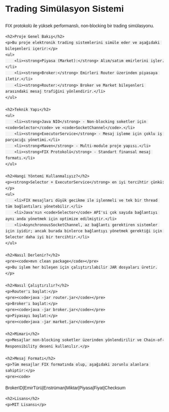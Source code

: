 <!DOCTYPE html>
<html lang="tr">
<head>
    <meta charset="UTF-8">
    <meta name="viewport" content="width=device-width, initial-scale=1.0">
    <title>Trading Simülasyon Sistemi</title>
    <style>
        body { font-family: Arial, sans-serif; line-height: 1.6; }
        code { background: #f4f4f4; padding: 2px 4px; border-radius: 4px; }
    </style>
</head>
<body>
    <h1>Trading Simülasyon Sistemi</h1>
    <p>FIX protokolü ile yüksek performanslı, non-blocking bir trading simülasyonu.</p>
    
    <h2>Proje Genel Bakış</h2>
    <p>Bu proje elektronik trading sistemlerini simüle eder ve aşağıdaki bileşenleri içerir:</p>
    <ul>
        <li><strong>Piyasa (Market):</strong> Alım/satım emirlerini işler.</li>
        <li><strong>Broker:</strong> Emirleri Router üzerinden piyasaya iletir.</li>
        <li><strong>Router:</strong> Broker ve Market bileşenleri arasındaki mesaj trafiğini yönlendirir.</li>
    </ul>
    
    <h2>Teknik Yapı</h2>
    <ul>
        <li><strong>Java NIO</strong> - Non-blocking soketler için <code>Selector</code> ve <code>SocketChannel</code>.</li>
        <li><strong>ExecutorService</strong> - Mesaj işleme için çoklu iş parçacığı yönetimi.</li>
        <li><strong>Maven</strong> - Multi-module proje yapısı.</li>
        <li><strong>FIX Protokolü</strong> - Standart finansal mesaj formatı.</li>
    </ul>
    
    <h2>Hangi Yöntemi Kullanmalıyız?</h2>
    <p><strong>Selector + ExecutorService</strong> en iyi tercihtir çünkü:</p>
    <ul>
        <li>FIX mesajları düşük gecikme ile işlenmeli ve tek bir thread tüm bağlantıları yönetebilir.</li>
        <li>Java'nın <code>Selector</code> API'si çok sayıda bağlantıyı aynı anda yönetmek için optimize edilmiştir.</li>
        <li>AsynchronousSocketChannel, az bağlantı gerektiren sistemler için iyidir; ancak burada binlerce bağlantıyı yönetmek gerektiği için Selector daha iyi bir tercihtir.</li>
    </ul>
    
    <h2>Nasıl Derlenir?</h2>
    <pre><code>mvn clean package</code></pre>
    <p>Bu işlem her bileşen için çalıştırılabilir JAR dosyaları üretir.</p>
    
    <h2>Nasıl Çalıştırılır?</h2>
    <p>Router'ı başlat:</p>
    <pre><code>java -jar router.jar</code></pre>
    <p>Broker'ı başlat:</p>
    <pre><code>java -jar broker.jar</code></pre>
    <p>Piyasayı başlat:</p>
    <pre><code>java -jar market.jar</code></pre>
    
    <h2>Mimari</h2>
    <p>Mesajlar non-blocking soketler üzerinden yönlendirilir ve Chain-of-Responsibility deseni kullanılır.</p>
    
    <h2>Mesaj Formatı</h2>
    <p>Tüm mesajlar FIX formatında olup, aşağıdaki zorunlu alanlara sahiptir:</p>
    <pre><code>
BrokerID|EmirTürü|Enstrüman|Miktar|Piyasa|Fiyat|Checksum
    </code></pre>
    
    <h2>Lisans</h2>
    <p>MIT Lisansı</p>
</body>
</html>
